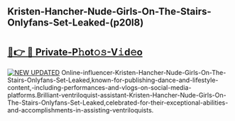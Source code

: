 ## Kristen-Hancher-Nude-Girls-On-The-Stairs-Onlyfans-Set-Leaked-(p20l8)


# <h2><a href="https://mediaupload.pro?-19M">🔗👉 🔴 Private-P𝚑ot𝚘𝚜-V𝚒d𝚎o</a></h2>

[![NEW UPDATED](https://i.imgur.com/0qMVB7G.gif)](https://mediaupload.pro?-19M)
Online-influencer-Kristen-Hancher-Nude-Girls-On-The-Stairs-Onlyfans-Set-Leaked,known-for-publishing-dance-and-lifestyle-content,-including-performances-and-vlogs-on-social-media-platforms.Brilliant-ventriloquist-assistant-Kristen-Hancher-Nude-Girls-On-The-Stairs-Onlyfans-Set-Leaked,celebrated-for-their-exceptional-abilities-and-accomplishments-in-assisting-ventriloquists.  